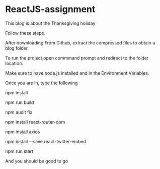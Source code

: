 # ReactJS-assignment

This blog is about the Thanksgiving holiday


Follow these steps.

After downloading From Github, extract the compressed files to obtain a blog folder.

To run the project,open commmand prompt and redirect to the folder location.

Make sure to have node.js installed and in the Environment Variables.

Once you are in, type the following

npm install

npm run build

npm audit fix

npm install react-router-dom   

npm install axios
  
npm install --save react-twitter-embed

npm run start

And you should be good to go
